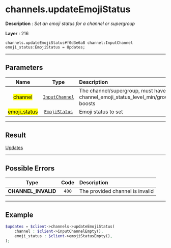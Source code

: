 # channels.updateEmojiStatus

**Description** : *Set an emoji status for a channel or supergroup*

**Layer** : 216

```tl
channels.updateEmojiStatus#f0d3e6a8 channel:InputChannel emoji_status:EmojiStatus = Updates;
```

---

## Parameters

| Name | Type | Description |
| :---: | :---: | :--- |
| <mark>channel</mark> | [`InputChannel`](type/InputChannel) | The channel/supergroup, must have at least channel_emoji_status_level_min/group_emoji_status_level_min boosts |
| <mark>emoji_status</mark> | [`EmojiStatus`](type/EmojiStatus) | Emoji status to set |

---

## Result

[Updates](type/Updates)

---

## Possible Errors

| Type | Code | Description |
| :---: | :---: | :--- |
| **CHANNEL_INVALID** | `400` | The provided channel is invalid |

---

## Example

```php
$updates = $client->channels->updateEmojiStatus(
	channel : $client->inputChannelEmpty(),
	emoji_status : $client->emojiStatusEmpty(),
);
```
